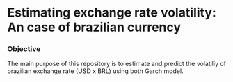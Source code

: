 # Estimating exchange rate volatility: An case of brazilian currency

### Objective

The main purpose of this repository is to estimate and predict the volatiliy of brazilian exchange rate (USD x BRL) using both Garch model.

